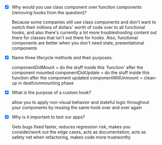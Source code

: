 - [X] Why would you use class component over function components (removing hooks from the question)?

    Because some companies still use class components and don't want to switch their millions of dollars' worth of code over to all functional hooks, and also there's currently a lot more troubleshooting content out there for classes that isn't out there for hooks.  Also, functional components are better when you don't need state, presentational components

- [X] Name three lifecycle methods and their purposes.

	componentDidMount = do the stuff inside this 'function' after the component mounted
	componentDidUpdate = do the stuff inside this function after the component updated
    componentWillUnmount = clean-up in death/unmounting phase

- [X] What is the purpose of a custom hook?

    allow you to apply non-visual behavior and stateful logic throughout your components by reusing the same hook over and over again

- [X] Why is it important to test our apps?

    Gets bugs fixed faster, reduces regression risk, makes you consider/work out the edge cases, acts as documentation, acts as safety net when refactoring, makes code more trustworthy
